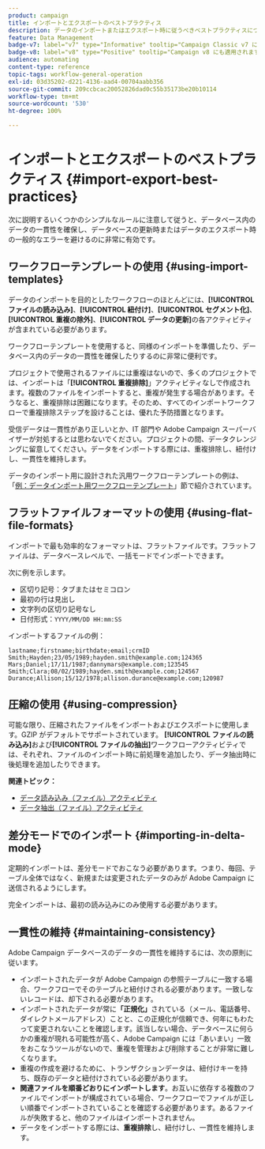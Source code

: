 ```yaml
---
product: campaign
title: インポートとエクスポートのベストプラクティス
description: データのインポートまたはエクスポート時に従うべきベストプラクティスについて詳しく学ぶ
feature: Data Management
badge-v7: label="v7" type="Informative" tooltip="Campaign Classic v7 に適用されます"
badge-v8: label="v8" type="Positive" tooltip="Campaign v8 にも適用されます"
audience: automating
content-type: reference
topic-tags: workflow-general-operation
exl-id: 03d35202-d221-4136-aad4-00704aabb356
source-git-commit: 209ccbcac20052826dad0c55b35173be20b10114
workflow-type: tm+mt
source-wordcount: '530'
ht-degree: 100%

---
```


# インポートとエクスポートのベストプラクティス {#import-export-best-practices}



次に説明するいくつかのシンプルなルールに注意して従うと、データベース内のデータの一貫性を確保し、データベースの更新時またはデータのエクスポート時の一般的なエラーを避けるのに非常に有効です。

## ワークフローテンプレートの使用 {#using-import-templates}

データのインポートを目的としたワークフローのほとんどには、**[!UICONTROL ファイルの読み込み]**、**[!UICONTROL 紐付け]**、**[!UICONTROL セグメント化]**、**[!UICONTROL 重複の除外]**、**[!UICONTROL データの更新]**&#x200B;の各アクティビティが含まれている必要があります。

ワークフローテンプレートを使用すると、同様のインポートを準備したり、データベース内のデータの一貫性を確保したりするのに非常に便利です。

プロジェクトで使用されるファイルには重複はないので、多くのプロジェクトでは、インポートは「**[!UICONTROL 重複排除]**」アクティビティなしで作成されます。複数のファイルをインポートすると、重複が発生する場合があります。そうなると、重複排除は困難になります。そのため、すべてのインポートワークフローで重複排除ステップを設けることは、優れた予防措置となります。

受信データは一貫性があり正しいとか、IT 部門や Adobe Campaign スーパーバイザーが対処するとは思わないでください。プロジェクトの間、データクレンジングに留意してください。データをインポートする際には、重複排除し、紐付けし、一貫性を維持します。

データのインポート用に設計された汎用ワークフローテンプレートの例は、「[例：データインポート用ワークフローテンプレート](../../platform/using/creating-import-export-templates.md)」節で紹介されています。

## フラットファイルフォーマットの使用 {#using-flat-file-formats}

インポートで最も効率的なフォーマットは、フラットファイルです。フラットファイルは、データベースレベルで、一括モードでインポートできます。

次に例を示します。

* 区切り記号：タブまたはセミコロン
* 最初の行は見出し
* 文字列の区切り記号なし
* 日付形式：`YYYY/MM/DD HH:mm:SS`

インポートするファイルの例：

```
lastname;firstname;birthdate;email;crmID
Smith;Hayden;23/05/1989;hayden.smith@example.com;124365
Mars;Daniel;17/11/1987;dannymars@example.com;123545
Smith;Clara;08/02/1989;hayden.smith@example.com;124567
Durance;Allison;15/12/1978;allison.durance@example.com;120987
```

## 圧縮の使用 {#using-compression}

可能な限り、圧縮されたファイルをインポートおよびエクスポートに使用します。GZIP がデフォルトでサポートされています。 **[!UICONTROL ファイルの読み込み]**&#x200B;および&#x200B;**[!UICONTROL ファイルの抽出]**&#x200B;ワークフローアクティビティでは、それぞれ、ファイルのインポート時に前処理を追加したり、データ抽出時に後処理を追加したりできます。

**関連トピック：**

* [データ読み込み（ファイル）アクティビティ](../../workflow/using/data-loading-file.md)
* [データ抽出（ファイル）アクティビティ](../../workflow/using/extraction-file.md)

## 差分モードでのインポート {#importing-in-delta-mode}

定期的インポートは、差分モードでおこなう必要があります。つまり、毎回、テーブル全体ではなく、新規または変更されたデータのみが Adobe Campaign に送信されるようにします。

完全インポートは、最初の読み込みにのみ使用する必要があります。

## 一貫性の維持 {#maintaining-consistency}

Adobe Campaign データベースのデータの一貫性を維持するには、次の原則に従います。

* インポートされたデータが Adobe Campaign の参照テーブルに一致する場合、ワークフローでそのテーブルと紐付けされる必要があります。一致しないレコードは、却下される必要があります。
* インポートされたデータが常に&#x200B;**「正規化」**&#x200B;されている（メール、電話番号、ダイレクトメールアドレス）ことと、この正規化が信頼でき、何年にもわたって変更されないことを確認します。該当しない場合、データベースに何らかの重複が現れる可能性が高く、Adobe Campaign には「あいまい」一致をおこなうツールがないので、重複を管理および削除することが非常に難しくなります。
* 重複の作成を避けるために、トランザクションデータは、紐付けキーを持ち、既存のデータと紐付けされている必要があります。
* **関連ファイルを順番どおりにインポートします**。お互いに依存する複数のファイルでインポートが構成されている場合、ワークフローでファイルが正しい順番でインポートされていることを確認する必要があります。あるファイルが失敗すると、他のファイルはインポートされません。
* データをインポートする際には、**重複排除**&#x200B;し、紐付けし、一貫性を維持します。

